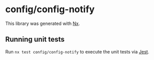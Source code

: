 # config/config-notify

This library was generated with [Nx](https://nx.dev).

## Running unit tests

Run `nx test config/config-notify` to execute the unit tests via [Jest](https://jestjs.io).

